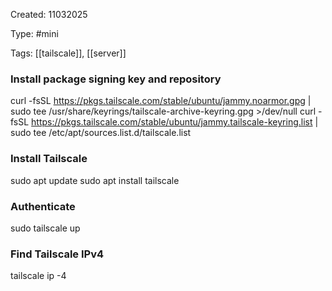 Created: 11032025

Type: #mini

Tags: [[tailscale]], [[server]]
### Install package signing key and repository

curl -fsSL https://pkgs.tailscale.com/stable/ubuntu/jammy.noarmor.gpg | sudo tee /usr/share/keyrings/tailscale-archive-keyring.gpg >/dev/null
curl -fsSL https://pkgs.tailscale.com/stable/ubuntu/jammy.tailscale-keyring.list | sudo tee /etc/apt/sources.list.d/tailscale.list

### Install Tailscale

sudo apt update
sudo apt install tailscale

### Authenticate

sudo tailscale up

### Find Tailscale IPv4

tailscale ip -4
